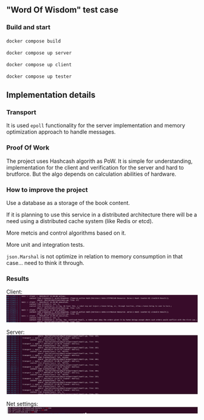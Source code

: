 ## "Word Of Wisdom" test case

### Build and start

`docker compose build`

`docker compose up server`

`docker compose up client`

`docker compose up tester`

## Implementation details

### Transport

It is used `epoll` functionality for the server implementation and memory optimization approach to handle messages.

### Proof Of Work

The project uses Hashcash algorith as PoW.
It is simple for understanding, implementation for the client and verification for the server and hard to brutforce.
But the algo depends on calculation abilities of hardware.

### How to improve the project

Use a database as a storage of the book content.

If it is planning to use this service in a distributed architecture there will be a need using a distributed cache system (like Redis or etcd).

More metcis and control algorithms based on it.

More unit and integration tests.

`json.Marshal` is not optimize in relation to memory consumption in that case... need to think it through.

### Results

Client:
![alt text](docs/images/client.png?raw=true)

Server:
![alt text](docs/images/server.png?raw=true)

Net settings:
![alt text](docs/images/net.png?raw=true)
